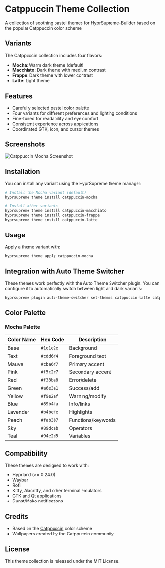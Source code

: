 # Catppuccin Theme Collection

A collection of soothing pastel themes for HyprSupreme-Builder based on the popular Catppuccin color scheme.

## Variants

The Catppuccin collection includes four flavors:

- **Mocha**: Warm dark theme (default)
- **Macchiato**: Dark theme with medium contrast
- **Frappe**: Dark theme with lower contrast
- **Latte**: Light theme

## Features

- Carefully selected pastel color palette
- Four variants for different preferences and lighting conditions
- Fine-tuned for readability and eye comfort
- Consistent experience across applications
- Coordinated GTK, icon, and cursor themes

## Screenshots

![Catppuccin Mocha Screenshot](screenshot-mocha.png)

## Installation

You can install any variant using the HyprSupreme theme manager:

```bash
# Install the Mocha variant (default)
hyprsupreme theme install catppuccin-mocha

# Install other variants
hyprsupreme theme install catppuccin-macchiato
hyprsupreme theme install catppuccin-frappe
hyprsupreme theme install catppuccin-latte
```

## Usage

Apply a theme variant with:

```bash
hyprsupreme theme apply catppuccin-mocha
```

## Integration with Auto Theme Switcher

These themes work perfectly with the Auto Theme Switcher plugin. You can configure it to automatically switch between light and dark variants:

```bash
hyprsupreme plugin auto-theme-switcher set-themes catppuccin-latte catppuccin-mocha
```

## Color Palette

### Mocha Palette

| Color Name | Hex Code  | Description         |
|------------|-----------|---------------------|
| Base       | `#1e1e2e` | Background          |
| Text       | `#cdd6f4` | Foreground text     |
| Mauve      | `#cba6f7` | Primary accent      |
| Pink       | `#f5c2e7` | Secondary accent    |
| Red        | `#f38ba8` | Error/delete        |
| Green      | `#a6e3a1` | Success/add         |
| Yellow     | `#f9e2af` | Warning/modify      |
| Blue       | `#89b4fa` | Info/links          |
| Lavender   | `#b4befe` | Highlights          |
| Peach      | `#fab387` | Functions/keywords  |
| Sky        | `#89dceb` | Operators           |
| Teal       | `#94e2d5` | Variables           |

## Compatibility

These themes are designed to work with:

- Hyprland (>= 0.24.0)
- Waybar
- Rofi
- Kitty, Alacritty, and other terminal emulators
- GTK and Qt applications
- Dunst/Mako notifications

## Credits

- Based on the [Catppuccin](https://github.com/catppuccin/catppuccin) color scheme
- Wallpapers created by the Catppuccin community

## License

This theme collection is released under the MIT License.
